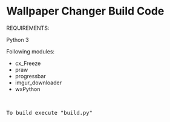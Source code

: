 # Wallpaper Changer Build Code
REQUIREMENTS:

Python 3

Following modules:
  * cx_Freeze
  * praw
  * progressbar
  * imgur_downloader
  * wxPython
<pre>


To build execute "build.py"
</pre>
